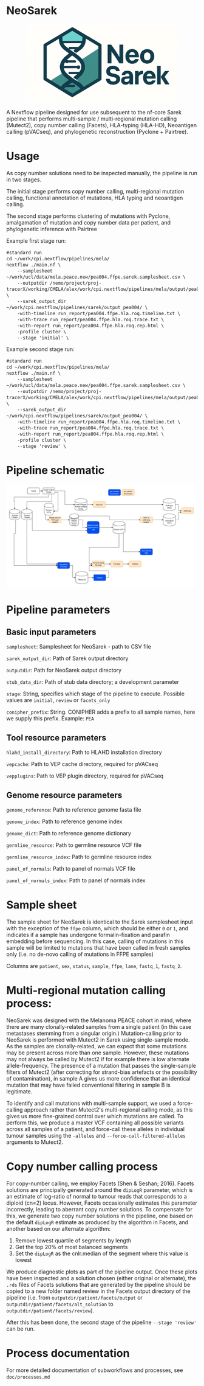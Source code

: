 # NeoSarek

<p align="center">
  <img src="img/neosareklogo.png" alt="NeoSarek Logo" width="400"/>
</p>

A Nextflow pipeline designed for use subsequent to the nf-core Sarek pipeline
that performs multi-sample / multi-regional mutation calling (Mutect2), copy
number calling (Facets), HLA-typing (HLA-HD), Neoantigen calling (pVACseq), and
phylogenetic reconstruction (Pyclone + Pairtree).

# Usage

As copy number solutions need to be inspected manually, the pipeline is run in two stages.

The initial stage performs copy number calling, multi-regional mutation calling,
functional annotation of mutations, HLA typing and neoantigen calling.

The second stage performs clustering of mutations with Pyclone, amalgamation of mutation and 
copy number data per patient, and phylogenetic inference with Pairtree


Example first stage run:

```
#standard run
cd ~/work/cpi.nextflow/pipelines/mela/
nextflow ./main.nf \
    --samplesheet ~/work/ucl/data/mela.peace.new/pea004.ffpe.sarek.samplesheet.csv \
    --outputdir /nemo/project/proj-tracerX/working/CMELA/alex/work/cpi.nextflow/pipelines/mela/output/pea004_ffpe_roq \
    --sarek_output_dir ~/work/cpi.nextflow/pipelines/sarek/output_pea004/ \
    -with-timeline run_report/pea004.ffpe.hla.roq.timeline.txt \
    -with-trace run_report/pea004.ffpe.hla.roq.trace.txt \
    -with-report run_report/pea004.ffpe.hla.roq.rep.html \
    -profile cluster \
    --stage 'initial' \
```

Example second stage run:

```
#standard run
cd ~/work/cpi.nextflow/pipelines/mela/
nextflow ./main.nf \
    --samplesheet ~/work/ucl/data/mela.peace.new/pea004.ffpe.sarek.samplesheet.csv \
    --outputdir /nemo/project/proj-tracerX/working/CMELA/alex/work/cpi.nextflow/pipelines/mela/output/pea004_ffpe_roq \
    --sarek_output_dir ~/work/cpi.nextflow/pipelines/sarek/output_pea004/ \
    -with-timeline run_report/pea004.ffpe.hla.roq.timeline.txt \
    -with-trace run_report/pea004.ffpe.hla.roq.trace.txt \
    -with-report run_report/pea004.ffpe.hla.roq.rep.html \
    -profile cluster \
    --stage 'review' \
```

# Pipeline schematic

![Pipeline schematic](./res/pipeline.diagram.png)

# Pipeline parameters

## Basic input parameters

`samplesheet`: Samplesheet for NeoSarek - path to CSV file

`sarek_output_dir`: Path of Sarek output directory

`outputdir`: Path for NeoSarek output directory

`stub_data_dir`: Path of stub data directory; a development parameter

`stage`: String, specifies which stage of the pipeline to execute. Possible values are `initial`, `review` or `facets_only`

`conipher_prefix`: String. CONIPHER adds a prefix to all sample names, here we supply this prefix. Example: `PEA`

## Tool resource parameters

`hlahd_install_directory`: Path to HLAHD installation directory

`vepcache`: Path to VEP cache directory, required for pVACseq

`vepplugins`: Path to VEP plugin directory, required for pVACseq


## Genome resource parameters

`genome_reference`: Path to reference genome fasta file

`genome_index`: Path to reference genome index

`genome_dict`: Path to reference genome dictionary

`germline_resource`: Path to germline resource VCF file

`germline_resource_index`: Path to germline resource index

`panel_of_normals`: Path to panel of normals VCF file

`panel_of_normals_index`: Path to panel of normals index

# Sample sheet

The sample sheet for NeoSarek is identical to the Sarek samplesheet input with
the exception of the `ffpe` column, which should be either `0` or `1`, and
indicates if a sample has undergone formalin-fixation and parafin embedding
before sequencing. In this case, calling of mutations in this sample will be
limited to mutations that have been called in fresh samples only (i.e. no
de-novo calling of mutations in FFPE samples)

Columns are `patient`, `sex`, `status`, `sample`, `ffpe`, `lane`, `fastq_1`,
`fastq_2`.


# Multi-regional mutation calling process:

NeoSarek was designed with the Melanoma PEACE cohort in mind, where there are
many clonally-related samples from a single patient (in this case metastases
stemming from a singular origin.) Mutation-calling prior to NeoSarek is
performed with Mutect2 in Sarek using single-sample mode. As the samples are
clonally-related, we can expect that some mutations may be present across more
than one sample. However, these mutations may not always be called by Mutect2
if for example there is low alternate allele-frequency. The presence of a
mutation that passes the single-sample filters of Mutect2 (after correcting
for strand-bias artefacts or the possibility of contamination), in sample A
gives us more confidence that an identical mutation that may have
failed conventional filtering in sample B is legitimate.

To identify and call mutations with multi-sample support, we used a
force-calling approach rather than Mutect2's multi-regional calling mode, as
this gives us more fine-grained control over which mutations are called. To
perform this, we produce a master VCF containing all possible variants across
all samples of a patient, and force-call these alleles in individual tumour
samples using the `-alleles` and  `--force-call-filtered-alleles` arguments
to Mutect2.

# Copy number calling process

For copy-number calling, we employ Facets (Shen & Seshan; 2016). Facets
solutions are principally generated around the `dipLogR` parameter, which is an
estimate of log-ratio of normal to tumour reads that corresponds to a diploid
(cn=2) locus. However, Facets occasionally estimates this parameter
incorrectly, leading to aberrant copy number solutions. To compensate for this,
we generate two copy number solutions in the pipeline, one based on the default
`dipLogR` estimate as produced by the algorithm in Facets, and another based on
our alternate algorithm:

1. Remove lowest quartile of segments by length
2. Get the top 20% of most balanced segments
3. Set the `dipLogR` as the cnlr.median of the segment where this value is lowest

We produce diagnostic plots as part of the pipeline output. Once these plots
have been inspected and a solution chosen (either original or alternate), the
`.rds` files of  Facets solutions that are generated by the pipeline should be
copied to a new folder named review in the Facets output directory of the
pipeline (i.e. from `outputdir/patient/facets/output` or
`outputdir/patient/facets/alt_solution` to `outputdir/patient/facets/review`).

After this has been done, the second stage of the pipeline `--stage 'review'`
can be run.

# Process documentation

For more detailed documentation of subworkflows and processes, see `doc/processes.md`
